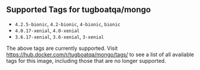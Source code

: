 ## Supported Tags for tugboatqa/mongo

* `4.2.5-bionic`, `4.2-bionic`, `4-bionic`, `bionic`
* `4.0.17-xenial`, `4.0-xenial`
* `3.6.17-xenial`, `3.6-xenial`, `3-xenial`

The above tags are currently supported. Visit https://hub.docker.com/r/tugboatqa/mongo/tags/ to see a list of all available tags for this image, including those that are no longer supported.
